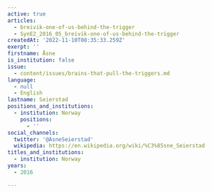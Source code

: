 ```yaml
---
active: true
articles:
  - breivik-one-of-us-behind-the-trigger
  - SynE2_2016_05_breivik-one-of-us-behind-the-trigger
createdAt: '2022-11-10T08:35:33.259Z'
exerpt: ''
firstname: Åsne
is_institution: false
issue:
  - content/issues/brains-that-pull-the-triggers.md
language:
  - null
  - English
lastname: Seierstad
positions_and_institutions:
  - institution: Norway
    positions:
      - ''
social_channels:
  twitter: '@AsneSeierstad'
  wikipedia: https://en.wikipedia.org/wiki/%C3%85sne_Seierstad
titles_and_institutions:
  - institution: Norway
years:
  - 2016

---
```

